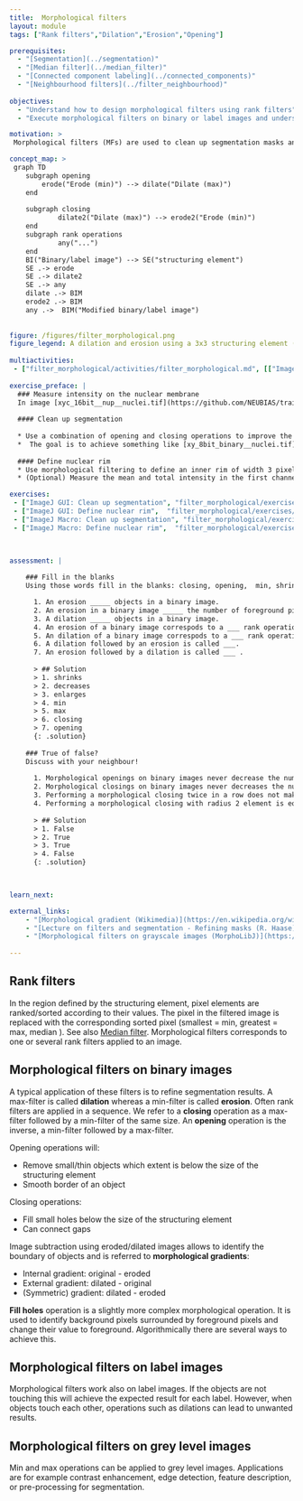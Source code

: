 ```yaml
---
title:  Morphological filters
layout: module 
tags: ["Rank filters","Dilation","Erosion","Opening"]

prerequisites:
  - "[Segmentation](../segmentation)"
  - "[Median filter](../median_filter)"
  - "[Connected component labeling](../connected_components)"
  - "[Neighbourhood filters](../filter_neighbourhood)"
  
objectives: 
  - "Understand how to design morphological filters using rank filters"
  - "Execute morphological filters on binary or label images and understand the output"

motivation: >
 Morphological filters (MFs) are used to clean up segmentation masks and achieve a change in morphology and/or size of the objects. For example, MFs are used to remove wrongly assigned foreground pixels, separate touching objects, or identify objects boundaries. 

concept_map: >
 graph TD
    subgraph opening
        erode("Erode (min)") --> dilate("Dilate (max)")
    end
    
    subgraph closing
            dilate2("Dilate (max)") --> erode2("Erode (min)")
    end
    subgraph rank operations
            any("...")
    end
    BI("Binary/label image") --> SE("structuring element")
    SE .-> erode 
    SE .-> dilate2 
    SE .-> any 
    dilate .-> BIM
    erode2 .-> BIM
    any .->  BIM("Modified binary/label image")
     
    
figure: /figures/filter_morphological.png
figure_legend: A dilation and erosion using a 3x3 structuring element (left side). Morphological filters applied in series, e.g. opening and closing, can achieve very useful results (right side).  
  
multiactivities: 
 - ["filter_morphological/activities/filter_morphological.md", [["ImageJ Macro & GUI: Dilation and erosion", "filter_morphological/activities/filter_morphological_dilation_erosion.ijm", "java"],["ImageJ Macro & GUI: Closing and opening", "filter_morphological/activities/filter_morphological_opening_closing.ijm", "java"], ["ImageJ Macro & GUI: Internal Gradient", "filter_morphological/activities/filter_morphological_inner_gradient.ijm", "java"]] ]
  
exercise_preface: |
  ### Measure intensity on the nuclear membrane
  In image [xyc_16bit__nup__nuclei.tif](https://github.com/NEUBIAS/training-resources/raw/master/image_data/xyc_16bit__nup_nuclei.tif) we would like to measure the intensity along the nuclear membrane (channel 1) using the information from the DNA (channel 2). We designed two exercises that provide a workflow using morphological filters. 
  
  #### Clean up segmentation
  
  * Use a combination of opening and closing operations to improve the segmentation of the DNA channel  [xy_8bit_binary__nuclei_noisy.tif](https://github.com/NEUBIAS/training-resources/raw/master/image_data/xyc_16bit__nup_nuclei/xy_8bit_binary__nuclei_noisy.tif). 
  *  The goal is to achieve something like [xy_8bit_binary__nuclei.tif](https://github.com/NEUBIAS/training-resources/raw/master/image_data/xyc_16bit__nup_nuclei/xy_8bit_binary__nuclei.tif) that can be used for further processing and identification of membrane regions. 
  
  #### Define nuclear rim 
  * Use morphological filtering to define an inner rim of width 3 pixels using the label mask:  [xy_8bit_labels__nuclei.tif](https://github.com/NEUBIAS/training-resources/raw/master/image_data/xyc_16bit__nup_nuclei/xy_8bit_labels__nuclei.tif)
  * (Optional) Measure the mean and total intensity in the first channel of  [xyc_16bit__nup__nuclei.tif](https://github.com/NEUBIAS/training-resources/raw/master/image_data/xyc_16bit__nup_nuclei.tif) using the modified labels masks.

exercises: 
 - ["ImageJ GUI: Clean up segmentation", "filter_morphological/exercises/filter_morphological_binary.md"]
 - ["ImageJ GUI: Define nuclear rim",  "filter_morphological/exercises/filter_morphological_label.md"]
 - ["ImageJ Macro: Clean up segmentation", "filter_morphological/exercises/filter_morphological_binary.ijm"]
 - ["ImageJ Macro: Define nuclear rim",  "filter_morphological/exercises/filter_morphological_label.ijm"]
 


assessment: | 
 
    ### Fill in the blanks
    Using those words fill in the blanks: closing, opening,  min, shrinks, decreases, enlarges, max.

      1. An erosion _____ objects in a binary image.
      2. An erosion in a binary image _____ the number of foreground pixels.
      3. A dilation _____ objects in a binary image.
      4. An erosion of a binary image correspods to a ___ rank operation.
      5. An dilation of a binary image correspods to a ___ rank operation.
      6. A dilation followed by an erosion is called ___.
      7. An erosion followed by a dilation is called ___ .
      
      > ## Solution
      > 1. shrinks
      > 2. decreases
      > 3. enlarges
      > 4. min
      > 5. max
      > 6. closing
      > 7. opening
      {: .solution}
    
    ### True of false? 
    Discuss with your neighbour!
    
      1. Morphological openings on binary images never decrease the number of foreground pixels.
      2. Morphological closings on binary images never decreases the number of foreground pixels.
      3. Performing a morphological closing twice in a row does not make sense, because the second closing does not further change the image.
      4. Performing a morphological closing with radius 2 element is equivalent to two subsequent closing operation with radius 1.
    
      > ## Solution
      > 1. False
      > 2. True
      > 3. True
      > 4. False
      {: .solution}
 


learn_next:

external_links:
    - "[Morphological gradient (Wikimedia)](https://en.wikipedia.org/wiki/Morphological_gradient)"
    - "[Lecture on filters and segmentation - Refining masks (R. Haase)](https://www.youtube.com/watch?v=LT8L3vSLQ2Q&t=1871s)"
    - "[Morphological filters on grayscale images (MorphoLibJ)](https://imagej.net/plugins/morpholibj#grayscale-morphological-filters)"
   
---
```


## Rank filters
In the region defined by the structuring element, pixel elements are ranked/sorted according to their values. The pixel in the filtered image is replaced with the corresponding sorted pixel (smallest = min, greatest = max, median ). See also [Median filter](../median_filter). Morphological filters corresponds to one or several rank filters applied to an image. 

## Morphological filters on binary images
A typical application of these filters is to refine segmentation results. A max-filter is called **dilation** whereas a min-filter is called **erosion**. Often rank filters are applied in a sequence. We refer to a **closing** operation as a max-filter followed by a min-filter of the same size. An **opening** operation is the inverse, a min-filter followed by a max-filter. 

Opening operations will:
 * Remove small/thin objects which extent is below the size of the structuring element
 * Smooth border of an object
 
Closing operations:
 * Fill small holes below the size of the structuring element
 * Can connect gaps

Image subtraction using eroded/dilated images allows to identify the boundary of objects and is referred to **morphological gradients**:
 * Internal gradient: original - eroded 
 * External gradient: dilated - original
 * (Symmetric) gradient: dilated - eroded 

**Fill holes** operation is a slightly more complex morphological operation. It is used to identify background pixels surrounded by foreground pixels and change their value to foreground. Algorithmically there are several ways to achieve this.


## Morphological filters on label images
Morphological filters work also on label images. If the objects are not touching this will achieve the expected result for each label. However, when objects touch each other, operations such as dilations can lead to unwanted results. 


## Morphological filters on grey level images
Min and max operations can be applied to grey level images. Applications are for example contrast enhancement, edge detection, feature description, or pre-processing for segmentation.











